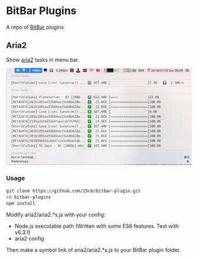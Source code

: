 # BitBar Plugins
A repo of [BitBar](https://github.com/matryer/bitbar) plugins

## Aria2
Show [aria2](https://github.com/aria2/aria2) tasks in menu bar.

![Screenshot](aria2/screenshot.png)

### Usage
```bash
git clone https://github.com/15cm/bitbar-plugin.git
cd bitbar-plugins
npm install
```

Modify aria2/aria2.\*s.js with your config:

- Node.js executable path (Written with some ES6 features. Test with v6.3.1)
- aria2 config

Then make a symbol link of aria2/aria2.\*s.js to your BitBar plugin folder.
